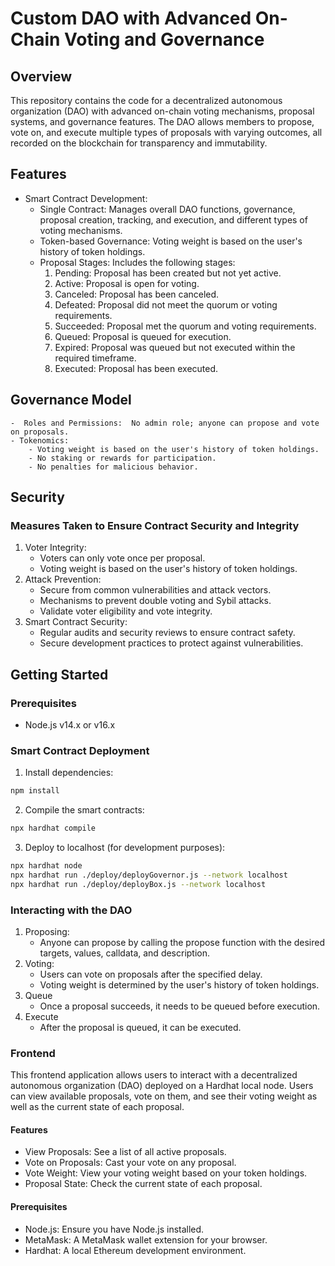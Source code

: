 # Custom DAO with Advanced On-Chain Voting and Governance

## Overview
This repository contains the code for a decentralized autonomous organization (DAO) with advanced on-chain voting mechanisms, proposal systems, and governance features. The DAO allows members to propose, vote on, and execute multiple types of proposals with varying outcomes, all recorded on the blockchain for transparency and immutability.

## Features
- Smart Contract Development:
    - Single Contract: Manages overall DAO functions, governance, proposal creation, tracking, and execution, and different types of voting mechanisms.
    - Token-based Governance: Voting weight is based on the user's history of token holdings.
    - Proposal Stages: Includes the following stages:
        1. Pending: Proposal has been created but not yet active.
        2. Active: Proposal is open for voting.
        3. Canceled: Proposal has been canceled.
        4. Defeated: Proposal did not meet the quorum or voting requirements.
        5. Succeeded: Proposal met the quorum and voting requirements.
        6. Queued: Proposal is queued for execution.
        7. Expired: Proposal was queued but not executed within the required timeframe.
        8. Executed: Proposal has been executed.

## Governance Model
    -  Roles and Permissions:  No admin role; anyone can propose and vote on proposals.
    - Tokenomics:
        - Voting weight is based on the user's history of token holdings.
        - No staking or rewards for participation.
        - No penalties for malicious behavior.

## Security
### Measures Taken to Ensure Contract Security and Integrity
1. Voter Integrity:
    - Voters can only vote once per proposal.
    - Voting weight is based on the user's history of token holdings.
2. Attack Prevention:
    - Secure from common vulnerabilities and attack vectors.
    - Mechanisms to prevent double voting and Sybil attacks.
    - Validate voter eligibility and vote integrity.
3. Smart Contract Security:
    - Regular audits and security reviews to ensure contract safety.
    - Secure development practices to protect against vulnerabilities.

## Getting Started
### Prerequisites
- Node.js v14.x or v16.x    

### Smart Contract Deployment
1. Install dependencies:
```zsh
npm install
```
2. Compile the smart contracts:
```zsh
npx hardhat compile
```
3. Deploy to localhost (for development purposes):
```zsh
npx hardhat node
npx hardhat run ./deploy/deployGovernor.js --network localhost
npx hardhat run ./deploy/deployBox.js --network localhost
```

### Interacting with the DAO
1. Proposing:
    - Anyone can propose by calling the propose function with the desired targets, values, calldata, and description.
2. Voting:
    - Users can vote on proposals after the specified delay.
    - Voting weight is determined by the user's history of token holdings.    
3. Queue
    - Once a proposal succeeds, it needs to be queued before execution.
4. Execute
    - After the proposal is queued, it can be executed.

### Frontend
This frontend application allows users to interact with a decentralized autonomous organization (DAO) deployed on a Hardhat local node. Users can view available proposals, vote on them, and see their voting weight as well as the current state of each proposal.

#### Features
- View Proposals: See a list of all active proposals.
- Vote on Proposals: Cast your vote on any proposal.
- Vote Weight: View your voting weight based on your token holdings.
- Proposal State: Check the current state of each proposal.

#### Prerequisites
- Node.js: Ensure you have Node.js installed.
- MetaMask: A MetaMask wallet extension for your browser.
- Hardhat: A local Ethereum development environment.


